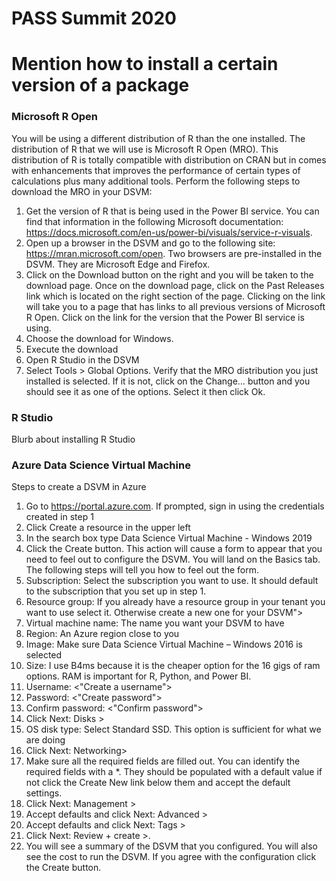 # PASS Summit 2020

# Mention how to install a certain version of a package

### Microsoft R Open
You will be using a different distribution of R than the one installed. The distribution of R that we will use is Microsoft R Open (MRO). This distribution of R is totally compatible with distribution on CRAN but in comes with enhancements that improves the performance of certain types of calculations plus many additional tools. Perform the following steps to download the MRO in your DSVM:
1.	Get the version of R that is being used in the Power BI service. You can find that information in the following Microsoft documentation:  https://docs.microsoft.com/en-us/power-bi/visuals/service-r-visuals. 
2.	Open up a browser in the DSVM and go to the following site:  https://mran.microsoft.com/open. Two browsers are pre-installed in the DSVM. They are Microsoft Edge and Firefox.
3.	Click on the Download button on the right and you will be taken to the download page. Once on the download page, click on the Past Releases link which is located on the right section of the page. Clicking on the link will take you to a page that has links to all previous versions of Microsoft R Open. Click on the link for the version that the Power BI service is using.
4.	Choose the download for Windows.
5.	Execute the download
6.	Open R Studio in the DSVM
7.	Select Tools > Global Options. Verify that the MRO distribution you just installed is selected. If it is not, click on the Change… button and you should see it as one of the options. Select it then click Ok.

### R Studio
Blurb about installing R Studio

### Azure Data Science Virtual Machine

Steps to create a DSVM in Azure
1.	Go to https://portal.azure.com. If prompted, sign in using the credentials created in step 1
2.	Click Create a resource in the upper left
3.	In the search box type Data Science Virtual Machine - Windows 2019
4.	Click the Create button. This action will cause a form to appear that you need to feel out to configure the DSVM. You will land on the Basics tab. The following steps will tell you how to feel out the form.
5.	Subscription: Select the subscription you want to use. It should default to the subscription that you set up in step 1.
6.	Resource group: If you already have a resource group in your tenant you want to use select it. Otherwise create a new one for your DSVM">
7.	Virtual machine name:  The name you want your DSVM to have
8.	Region: An Azure region close to you
9.	Image: Make sure Data Science Virtual Machine – Windows 2016 is selected
10.	Size: I use B4ms because it is the cheaper option for the 16 gigs of ram options. RAM is important for R, Python, and Power BI. 
11.	Username: <"Create a username">
12.	Password: <"Create password">
13.	Confirm password: <"Confirm password">
14.	Click Next: Disks >
15.	OS disk type: Select Standard SSD. This option is sufficient for what we are doing
16.	Click Next: Networking>
17.	Make sure all the required fields are filled out. You can identify the required fields with a *. They should be populated with a default value if not click the Create New link below them and accept the default settings.
18.	Click Next: Management >
19.	Accept defaults and click Next: Advanced >
20.	Accept defaults and click Next: Tags >
21.	Click Next: Review + create >.
22.	You will see a summary of the DSVM that you configured. You will also see the cost to run the DSVM. If you agree with the configuration click the Create button.
